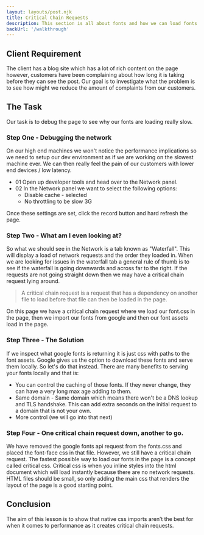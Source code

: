 ```yaml
---
layout: layouts/post.njk
title: Critical Chain Requests
description: This section is all about fonts and how we can load fonts nice and fast. The way these sessions will carry out is that we will act as if we have a requirement from the client and our role is to solve that requirement on the page. Each page will have a performance issue and over time we will slowly start to see the page getting faster and faster.
backUrl: '/walkthrough'
---
```


## Client Requirement

The client has a blog site which has a lot of rich content on the page however, customers have been complaining about how long it is taking before they can see the post. Our goal is to investigate what the problem is to see how might we reduce the amount of complaints from our customers.

## The Task

Our task is to debug the page to see why our fonts are loading really slow.

### Step One - Debugging the network

On our high end machines we won't notice the performance implications so we need to setup our dev environment as if we are working on the slowest machine ever. We can then really feel the pain of our customers with lower end devices / low latency.

- 01 Open up developer tools and head over to the Network panel.
- 02 In the Network panel we want to select the following options:
  - Disable cache - selected
  - No throttling to be slow 3G

Once these settings are set, click the record button and hard refresh the page.

### Step Two - What am I even looking at?

So what we should see in the Network is a tab known as "Waterfall". This will display a load of network requests and the order they loaded in. When we are looking for issues in the waterfall tab a general rule of thumb is to see if the waterfall is going downwards and across far to the right. If the requests are not going straight down then we may have a critical chain request lying around.

> A critical chain request is a request that has a dependency on another file to load before that file can then be loaded in the page.

On this page we have a critical chain request where we load our font.css in the page, then we import our fonts from google and then our font assets load in the page.

### Step Three - The Solution

If we inspect what google fonts is returning it is just css with paths to the font assets. Google gives us the option to download these fonts and serve them locally. So let's do that instead. There are many benefits to serving your fonts locally and that is:

- You can control the caching of those fonts. If they never change, they can have a very long max age adding to them.
- Same domain - Same domain which means there won't be a DNS lookup and TLS handshake. This can add extra seconds on the initial request to a domain that is not your own.
- More control (we will go into that next)

### Step Four - One critical chain request down, another to go.

We have removed the google fonts api request from the fonts.css and placed the font-face css in that file. However, we still have a critical chain request. The fastest possible way to load our fonts in the page is a concept called critical css. Critical css is when you inline styles into the html document which will load instantly because there are no network requests. HTML files should be small, so only adding the main css that renders the layout of the page is a good starting point.

## Conclusion

The aim of this lesson is to show that native css imports aren’t the best for when it comes to performance as it creates critical chain requests.
